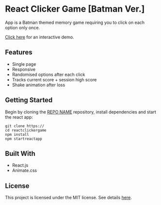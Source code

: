 # React Clicker Game [Batman Ver.]

App is a Batman themed memory game requiring you to click on each option only once.

[Click here](https://beanstalk88.herokuapp.com/) for an interactive demo.

## Features

- Single page
- Responsive
- Randomised options after each click
- Tracks current score + session high score
- Shake animation after loss

## Getting Started

Begin by cloning the [REPO NAME](https://github.com/alex0n0/reactclickergame) repository, install dependencies and start the react app:

```terminal
git clone https://
cd reactclickergame
npm install
npm startreactapp
```

## Built With

- React.js
- Animate.css

## License

This project is licensed under the MIT license. See details [here](https://github.com/alex0n0/reactclickergame/blob/master/LICENSE).
